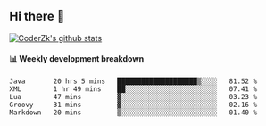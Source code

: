 ## Hi there 👋

[![CoderZk's github stats](https://github-readme-stats.vercel.app/api?username=zhoukuo123&show_icons=true&count_private=true)](https://github.com/anuraghazra/github-readme-stats)

#### :bar_chart: Weekly development breakdown

<!--START_SECTION:waka-->
```text
Java       20 hrs 5 mins   ████████████████████▒░░░░   81.52 % 
XML        1 hr 49 mins    ██░░░░░░░░░░░░░░░░░░░░░░░   07.41 % 
Lua        47 mins         ▓░░░░░░░░░░░░░░░░░░░░░░░░   03.23 % 
Groovy     31 mins         ▓░░░░░░░░░░░░░░░░░░░░░░░░   02.16 % 
Markdown   20 mins         ▒░░░░░░░░░░░░░░░░░░░░░░░░   01.40 % 
```
<!--END_SECTION:waka-->
